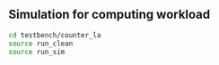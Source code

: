 
## Simulation for computing workload
```sh
cd testbench/counter_la
source run_clean
source run_sim
```
